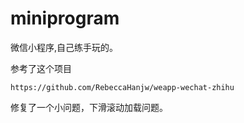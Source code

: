 # miniprogram


微信小程序,自己练手玩的。

参考了这个项目

`https://github.com/RebeccaHanjw/weapp-wechat-zhihu`

修复了一个小问题，下滑滚动加载问题。
